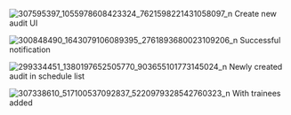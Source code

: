 ![307595397_1055978608423324_7621598221431058097_n](https://user-images.githubusercontent.com/84469944/193265661-90a62e62-b990-4438-8bd3-effb5e878454.png)
Create new audit UI


![300848490_1643079106089395_2761893680023109206_n](https://user-images.githubusercontent.com/84469944/193265771-7c1f675a-be41-48c2-a539-2b831ea406cf.png)
Successful notification


![299334451_1380197652505770_903655101773145024_n](https://user-images.githubusercontent.com/84469944/193265784-19f49f00-ab79-4472-b523-eba410e69031.png)
Newly created audit in schedule list


![307338610_517100537092837_5220979328542760323_n](https://user-images.githubusercontent.com/84469944/193265800-27a9549f-dc48-4c02-9ade-256da5599cc7.png)
With trainees added
